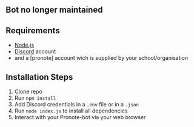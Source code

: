 ## Bot no longer maintained

## Requirements

- [Node.js](http://nodejs.org/)
- [Discord](https://discordapp.com/) account
- and a [pronote] account wich is supplied by your school/organisation
## Installation Steps

1. Clone repo
2. Run `npm install`
3. Add Discord credentials in a `.env` file or in a `.json`
3. Run `node index.js` to install all dependencies
4. Interact with your Pronote-bot via your web browser

